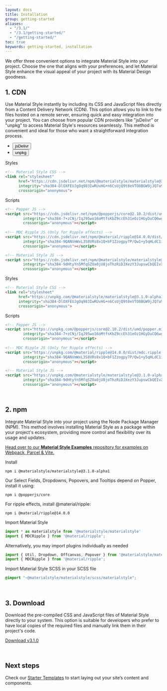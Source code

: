 ```yaml
---
layout: docs
title: Installation
group: getting-started
aliases:
  - "/3.1/"
  - "/3.1/getting-started/"
  - "/getting-started/"
toc: true
keywords: getting-started, installation
---
```


<p class="fs-4 ms-0 mb-4 page-description">
  We offer three convenient options to integrate Material Style into your project.
  Choose the one that aligns with your preferences, and let Material Style 
  enhance the visual appeal of your project with its Material Design goodness.
</p>

## 1. CDN
Use Material Style instantly by including its CSS and JavaScript files directly from a Content Delivery Network (CDN). 
This option allows you to link to the files hosted on a remote server, ensuring quick and easy integration into your 
project. You can choose from popular CDN providers like "jsDelivr" or "unpkg" to access Material Style's resources 
seamlessly. This method is convenient and ideal for those who want a straightforward integration process.

<ul class="nav nav-tabs" id="cdn-tab" role="tablist">
  <li class="nav-item" role="presentation">
    <button class="nav-link active" id="jsdelivr-tab" data-bs-toggle="tab" data-bs-target="#jsdelivr" type="button" role="tab" aria-controls="jsdelivr" aria-selected="true">
    jsDelivr
    <span class="ripple-surface"></span>
    </button>
  </li>
  <li class="nav-item" role="presentation">
    <button class="nav-link" id="unpkg-tab" data-bs-toggle="tab" data-bs-target="#unpkg" type="button" role="tab" aria-controls="unpkg" aria-selected="false">
    unpkg
    <span class="ripple-surface"></span>
    </button>
  </li>
</ul>
<div class="tab-content" id="cdn-tab-content">
  <div class="tab-pane fade show active pt-2" id="jsdelivr" role="tabpanel" aria-labelledby="jsdelivr-tab" tabindex="0">
  
  Styles
  ```html
  <!-- Material Style CSS -->
  <link rel="stylesheet"
        href="https://cdn.jsdelivr.net/npm/@materialstyle/materialstyle@3.1.0-alpha1/dist/css/materialstyle.min.css" 
        integrity="sha384-DlOXFEUJgOq983IwRUvHG+n6CsUjQ9t8eVTO8BGW9jJQ7a99uxeE8Ux1aIt2qLsS" 
        crossorigin="anonymous">
  ```
  
  Scripts
  ```html
  <!-- Popper JS -->
  <script src="https://cdn.jsdelivr.net/npm/@popperjs/core@2.10.2/dist/umd/popper.min.js" 
          integrity="sha384-7+zCNj/IqJ95wo16oMtfsKbZ9ccEh31eOz1HGyDuCQ6wgnyJNSYdrPa03rtR1zdB" 
          crossorigin="anonymous"></script>
          
  <!-- MDC Ripple JS (Only for Ripple effects) -->
  <script src="https://cdn.jsdelivr.net/npm/@material/ripple@14.0.0/dist/mdc.ripple.min.js"
          integrity="sha384-9QANVmWxL3S8VRs8x1Q+bF1Zzogpy7P/Qw1+y5qHLdC1ig0EuoHg9VbB1SXyecdZ"
          crossorigin="anonymous"></script>
  
  <!-- Material Style JS -->
  <script src="https://cdn.jsdelivr.net/npm/@materialstyle/materialstyle@3.1.0-alpha1/dist/js/materialstyle.min.js" 
          integrity="sha384-9dHtyYn5MfqSZOa0jU8joThzRiDJXezY3JupswCbQEIvXwLt/ZtGapT/m7tzKmiT" 
          crossorigin="anonymous"></script>
  ```
  </div>
  
  <div class="tab-pane fade pt-2" id="unpkg" role="tabpanel" aria-labelledby="unpkg-tab" tabindex="0">
  
  Styles
  ```html
  <!-- Material Style CSS -->
  <link rel="stylesheet"
        href="https://unpkg.com/@materialstyle/materialstyle@3.1.0-alpha1/dist/css/materialstyle.min.css" 
        integrity="sha384-DlOXFEUJgOq983IwRUvHG+n6CsUjQ9t8eVTO8BGW9jJQ7a99uxeE8Ux1aIt2qLsS" 
        crossorigin="anonymous">
  ```
  
  Scripts
  ```html
  <!-- Popper JS -->
  <script src="https://unpkg.com/@popperjs/core@2.10.2/dist/umd/popper.min.js" 
          integrity="sha384-7+zCNj/IqJ95wo16oMtfsKbZ9ccEh31eOz1HGyDuCQ6wgnyJNSYdrPa03rtR1zdB" 
          crossorigin="anonymous"></script>
          
  <!-- MDC Ripple JS (Only for Ripple effects) -->
  <script src="https://unpkg.com/@material/ripple@14.0.0/dist/mdc.ripple.min.js"
          integrity="sha384-9QANVmWxL3S8VRs8x1Q+bF1Zzogpy7P/Qw1+y5qHLdC1ig0EuoHg9VbB1SXyecdZ"
          crossorigin="anonymous"></script>
  
  <!-- Material Style JS -->
  <script src="https://unpkg.com/@materialstyle/materialstyle@3.1.0-alpha1/dist/js/materialstyle.min.js" 
          integrity="sha384-9dHtyYn5MfqSZOa0jU8joThzRiDJXezY3JupswCbQEIvXwLt/ZtGapT/m7tzKmiT" 
          crossorigin="anonymous"></script>
  ```
  </div>
</div>

<br>

## 2. npm
Integrate Material Style into your project using the Node Package Manager (NPM). This method involves installing 
Material Style as a package within your project's ecosystem, providing more control and flexibility over its 
usage and updates.

<a target="_blank" href="https://github.com/materialstyle/materialstyle-examples" class="text-decoration-none text-dark">
  <div class="d-flex align-items-center callout primary my-4 rounded-3 overflow-hidden">
    <div class="d-flex align-items-center align-self-stretch callout-icon p-3 fs-4">
      <i class="bi bi-box-arrow-up-right"></i>
    </div>
    <div class="flex-grow-1 p-3 text-body">
      Head over to our <b>Material Style Examples</b> repository for examples on Webpack, Parcel & Vite.
    </div>
  </div>
</a>

Install

```console
npm i @materialstyle/materialstyle@3.1.0-alpha1
```

Our Select Fields, Dropdowns, Popovers, and Tooltips depend on Popper, install it using:

```console
npm i @popperjs/core
```

For ripple effects, install @material/ripple:

```console
npm i @material/ripple@14.0.0
```

Import Material Style

```javascript
import * as materialstyle from '@materialstyle/materialstyle'
import { MDCRipple } from '@material/ripple';
```

Alternatively, you may import plugins individually as needed

```javascript
import { Util, Dropdown, Offcanvas, Popover } from '@materialstyle/materialstyle';
import { MDCRipple } from '@material/ripple';
```

Import Material Style SCSS in your SCSS file

```scss
@import "~@materialstyle/materialstyle/scss/materialstyle";
```

<br>

## 3. Download
Download the pre-compiled CSS and JavaScript files of Material Style directly to your system. This option is 
suitable for developers who prefer to have local copies of the required files and manually link them in their 
project's code.

<a class="btn btn-tertiary btn-lg rounded-pill" 
   href="https://github.com/materialstyle/materialstyle/releases/download/v3.1.0-alpha1/materialstyle-3.1.0-alpha1-dist.zip" download>
  Download v3.1.0
</a>

<br>
    
## Next steps
Check our <a class="link-theme text-decoration-none" href="/materialstyle/3.1/getting-started/starter-templates/">Starter Templates</a> to start laying out your site’s content and components.
